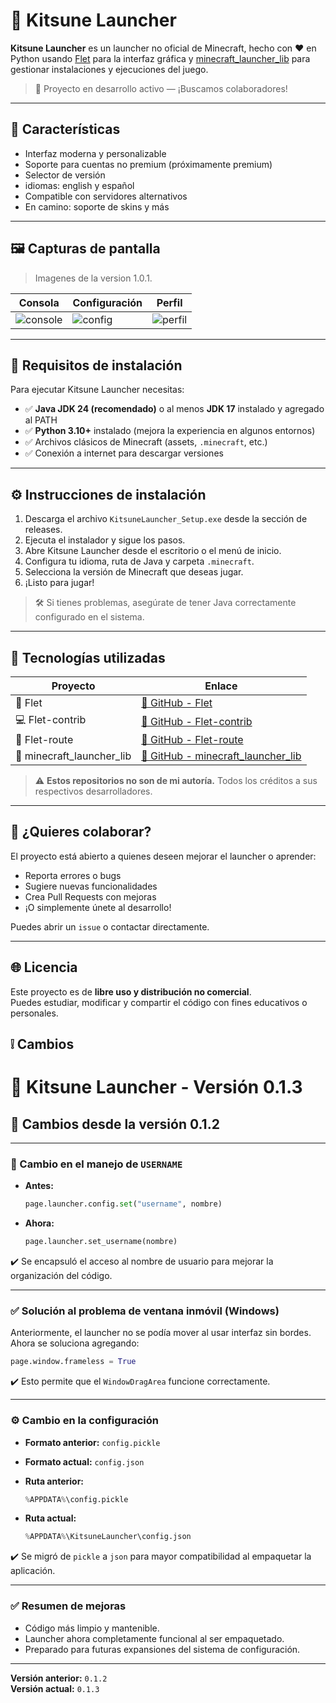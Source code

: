 # 🦊 Kitsune Launcher

**Kitsune Launcher** es un launcher no oficial de Minecraft, hecho con ❤️ en Python usando [Flet](https://flet.dev) para la interfaz gráfica y [minecraft_launcher_lib](https://github.com/JakobDev/minecraft-launcher-lib) para gestionar instalaciones y ejecuciones del juego.

> 🚧 Proyecto en desarrollo activo — ¡Buscamos colaboradores!

---

## 🎯 Características

- Interfaz moderna y personalizable
- Soporte para cuentas no premium (próximamente premium)
- Selector de versión
- idiomas: english y español
- Compatible con servidores alternativos
- En camino: soporte de skins y más

---

## 🖼️ Capturas de pantalla

> Imagenes de la version 1.0.1.

| Consola | Configuración | Perfil |
|-------|---------------|---------------------|
| ![console](https://snipboard.io/U69BwR.jpg) | ![config](https://snipboard.io/5871yb.jpg) | ![perfil](https://snipboard.io/McstKu.jpg) |

---

## 💾 Requisitos de instalación

Para ejecutar Kitsune Launcher necesitas:

- ✅ **Java JDK 24 (recomendado)** o al menos **JDK 17** instalado y agregado al PATH
- ✅ **Python 3.10+** instalado (mejora la experiencia en algunos entornos)
- ✅ Archivos clásicos de Minecraft (assets, `.minecraft`, etc.)
- ✅ Conexión a internet para descargar versiones

---

## ⚙️ Instrucciones de instalación

1. Descarga el archivo `KitsuneLauncher_Setup.exe` desde la sección de releases.
2. Ejecuta el instalador y sigue los pasos.
3. Abre Kitsune Launcher desde el escritorio o el menú de inicio.
4. Configura tu idioma, ruta de Java y carpeta `.minecraft`.
5. Selecciona la versión de Minecraft que deseas jugar.
6. ¡Listo para jugar!

> 🛠 Si tienes problemas, asegúrate de tener Java correctamente configurado en el sistema.

---

## 🧠 Tecnologías utilizadas

| Proyecto | Enlace |
|----------|--------|
| 🎨 Flet | [🔗 GitHub - Flet](https://github.com/flet-dev/flet) |
| 💻 Flet-contrib | [🔗 GitHub - Flet-contrib](https://github.com/flet-dev/flet-contrib) |
| 🔀 Flet-route | [🔗 GitHub - Flet-route](https://github.com/saurabhwadekar/flet_route) |
| 🧱 minecraft_launcher_lib | [🔗 GitHub - minecraft_launcher_lib](https://github.com/JakobDev/minecraft-launcher-lib) |

> ⚠️ **Estos repositorios no son de mi autoría.** Todos los créditos a sus respectivos desarrolladores.

---

## 🤝 ¿Quieres colaborar?

El proyecto está abierto a quienes deseen mejorar el launcher o aprender:

- Reporta errores o bugs
- Sugiere nuevas funcionalidades
- Crea Pull Requests con mejoras
- ¡O simplemente únete al desarrollo!

Puedes abrir un `issue` o contactar directamente.

---

## 🌐 Licencia

Este proyecto es de **libre uso y distribución no comercial**.  
Puedes estudiar, modificar y compartir el código con fines educativos o personales.

## ❕ Cambios

# 🦊 Kitsune Launcher - Versión 0.1.3

## 📌 Cambios desde la versión 0.1.2

---

### 🔐 Cambio en el manejo de `USERNAME`

- **Antes:**
  ```python
  page.launcher.config.set("username", nombre)
  ```
- **Ahora:**
  ```python
  page.launcher.set_username(nombre)
  ```

✔️ Se encapsuló el acceso al nombre de usuario para mejorar la organización del código.

---

### ✅ Solución al problema de ventana inmóvil (Windows)

Anteriormente, el launcher no se podía mover al usar interfaz sin bordes. Ahora se soluciona agregando:

```python
page.window.frameless = True
```

✔️ Esto permite que el `WindowDragArea` funcione correctamente.

---

### ⚙️ Cambio en la configuración

- **Formato anterior:** `config.pickle`
- **Formato actual:** `config.json`

- **Ruta anterior:**  
  ```python
  %APPDATA%\config.pickle
  ```

- **Ruta actual:**  
  ```python
  %APPDATA%\KitsuneLauncher\config.json
  ```

✔️ Se migró de `pickle` a `json` para mayor compatibilidad al empaquetar la aplicación.

---

### ✅ Resumen de mejoras

- Código más limpio y mantenible.
- Launcher ahora completamente funcional al ser empaquetado.
- Preparado para futuras expansiones del sistema de configuración.

---

**Versión anterior:** `0.1.2`  
**Versión actual:** `0.1.3`